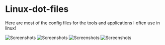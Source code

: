 # Linux-dot-files 

Here are most of the config files for the tools and applications I often use in linux!

![Screenshots](01.png)
![Screenshots](02.png)
![Screenshots](03.png)
![Screenshots](04.png)
